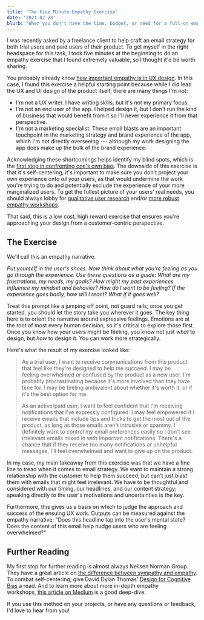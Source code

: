 ```yaml
---
title: 'The Five Minute Empathy Exercise'
date: '2021-02-23'
blurb: "When you don't have the time, budget, or need for a full-on empathy workshop, this five minute exercise can get you in the right headspace to design a good user experience."
---
```


I was recently asked by a freelance client to help craft an email strategy for both trial users and paid users of their product. To get myself in the right headspace for this task, I took five minutes at the beginning to do an empathy exercise that I found extremely valuable, so I thought it'd be worth sharing.

You probably already know [how important empathy is in UX design](https://uxplanet.org/empathy-in-ux-design-what-it-is-and-why-its-important-3f6a8919ef10). In this case, I found this exercise a helpful starting point because while I did lead the UX and UI design of the product itself, there are many things I'm not:

-   I'm not a UX writer. I have writing skills, but it's not my primary focus.
-   I'm not an end user of the app. I helped design it, but I don't run the kind of business that would benefit from it so I'll never experience it from that perspective.
-   I'm not a marketing specialist. These email blasts are an important touchpoint in the marketing strategy and brand experience of the app, which I'm not directly overseeing --- although my work designing the app does make up the bulk of the brand experience.

Acknowledging these shortcomings helps identify my blind spots, which is the [first step in confronting one's own bias](https://www.uxbooth.com/articles/resources-for-eliminating-bias-in-design/). The downside of this exercise is that it's self-centering; it's important to make sure you don't project your own experience onto *all* your users, as that would undermine the work you're trying to do and potentially exclude the experience of your more marginalized users. To get the fullest picture of your users' real needs, you should always lobby for [qualitative user research](https://www.interaction-design.org/literature/article/best-practices-for-qualitative-user-research) and/or [more robust empathy workshops](https://www.nngroup.com/articles/empathy-mapping/).

That said, this is a low cost, high reward exercise that ensures you're approaching your design from a customer-centric perspective.

The Exercise
------------

We'll call this an empathy narrative.

*Put yourself in the user's shoes. Now think about what you're feeling as you go through the experience. Use these questions as a guide: What are my frustrations, my needs, my goals? How might my past experiences influence my mindset and behavior? How do I *want* to be feeling? If the experience goes badly, how will I react? What if it goes well?*

Treat this prompt like a jumping off point, not guard rails; once you get started, you should let the story take you wherever it goes. The key thing here is to orient the narrative around expressive feelings. Emotions are at the root of most every human decision, so it's critical to explore those first. Once you know how your users might be feeling, you know not just *what* to design, but *how* to design it. You can work more strategically.

Here's what the result of my exercise looked like:

> As a trial user, I want to receive communications from this product that feel like they're designed to help me succeed. I may be feeling overwhelmed or confused by the product as a new user. I'm probably procrastinating because it's more involved than they have time for. I may be feeling ambivalent about whether it's worth it, or if it's the best option for me.
>
> As an active/paid user, I want to feel confident that I'm receiving notifications that I've expressly configured. I may feel empowered if I receive emails that include tips and tricks to get the most out of the product, as long as those emails aren't intrusive or spammy. I definitely want to control my email preferences easily so I don't see irrelevant emails mixed in with important notifications. There's a chance that if they receive too many notifications or unhelpful messages, I'll feel overwhelmed and want to give up on the product.

In my case, my main takeaway from this exercise was that we have a fine line to tread when it comes to email strategy. We want to maintain a strong relationship with the customer to help them succeed, but can't just blast them with emails that might feel irrelevant. We have to be thoughtful and considered with our timing, our headlines, and our content strategy; speaking directly to the user's motivations and uncertainties is the key.

Furthermore, this gives us a basis on which to judge the approach and success of the ensuing UX work. Outputs can be measured against the empathy narrative: "Does this headline tap into the user's mental state? Does the content of this email help nudge users who are feeling overwhelmed?"

Further Reading
---------------

My first stop for further reading is almost always Neilsen Norman Group. They have a great article on [the difference between sympathy and empathy](https://www.nngroup.com/articles/sympathy-vs-empathy-ux/). To combat self-centering, give David Dylan Thomas' [Design for Cognitive Bias](https://abookapart.com/products/design-for-cognitive-bias) a read. And to learn more about more in-depth empathy workshops, [this article on Medium](https://medium.com/@harrybr/how-to-run-an-empathy-user-journey-mapping-workshop-813f3737067) is a good deep-dive.

If you use this method on your projects, or have any questions or feedback, I'd love to hear from you!
